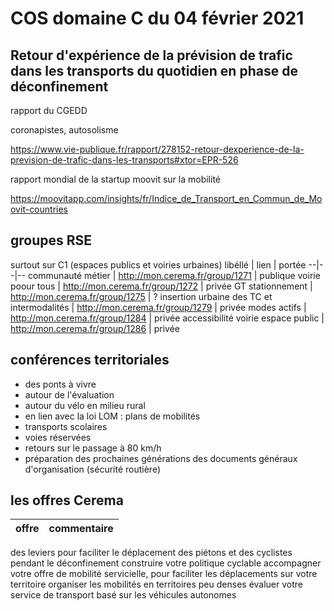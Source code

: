 # COS domaine C du 04 février 2021

## Retour d'expérience de la prévision de trafic dans les transports du quotidien en phase de déconfinement
rapport du CGEDD

coronapistes, autosolisme

https://www.vie-publique.fr/rapport/278152-retour-dexperience-de-la-prevision-de-trafic-dans-les-transports#xtor=EPR-526

rapport mondial de la startup moovit sur la mobilité 

https://moovitapp.com/insights/fr/Indice_de_Transport_en_Commun_de_Moovit-countries

## groupes RSE

surtout sur C1 (espaces publics et voiries urbaines)
libéllé | lien | portée
--|--|--
communauté métier | http://mon.cerema.fr/group/1271 | publique
voirie poour tous | http://mon.cerema.fr/group/1272 | privée
GT stationnement | http://mon.cerema.fr/group/1275 | ?
insertion urbaine des TC et intermodalités | http://mon.cerema.fr/group/1279 | privée
modes actifs | http://mon.cerema.fr/group/1284 | privée
accessibilité voirie espace public | http://mon.cerema.fr/group/1286 | privée

## conférences territoriales

- des ponts à vivre
- autour de l'évaluation
- autour du vélo en milieu rural
- en lien avec la loi LOM : plans de mobilités
- transports scolaires
- voies réservées
- retours sur le passage à 80 km/h
- préparation des prochaines générations des documents généraux d'organisation (sécurité routière)

## les offres Cerema
offre | commentaire
--|--
des leviers pour faciliter le déplacement des piétons et des cyclistes pendant le déconfinement
construire votre politique cyclable
accompagner votre offre de mobilité servicielle, pour faciliter les déplacements sur votre territoire
organiser les mobilités en territoires peu denses
évaluer votre service de transport basé sur les véhicules autonomes

